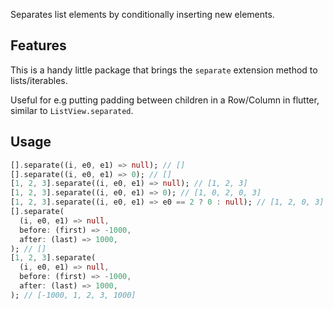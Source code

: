 Separates list elements by conditionally inserting new elements.

## Features

This is a handy little package that brings the `separate` extension method to lists/iterables.

Useful for e.g putting padding between children in a Row/Column in flutter, similar to `ListView.separated`.

## Usage

```dart
[].separate((i, e0, e1) => null); // []
[].separate((i, e0, e1) => 0); // []
[1, 2, 3].separate((i, e0, e1) => null); // [1, 2, 3]
[1, 2, 3].separate((i, e0, e1) => 0); // [1, 0, 2, 0, 3]
[1, 2, 3].separate((i, e0, e1) => e0 == 2 ? 0 : null); // [1, 2, 0, 3]
[].separate(
  (i, e0, e1) => null,
  before: (first) => -1000,
  after: (last) => 1000,
); // []
[1, 2, 3].separate(
  (i, e0, e1) => null,
  before: (first) => -1000,
  after: (last) => 1000,
); // [-1000, 1, 2, 3, 1000]
```
